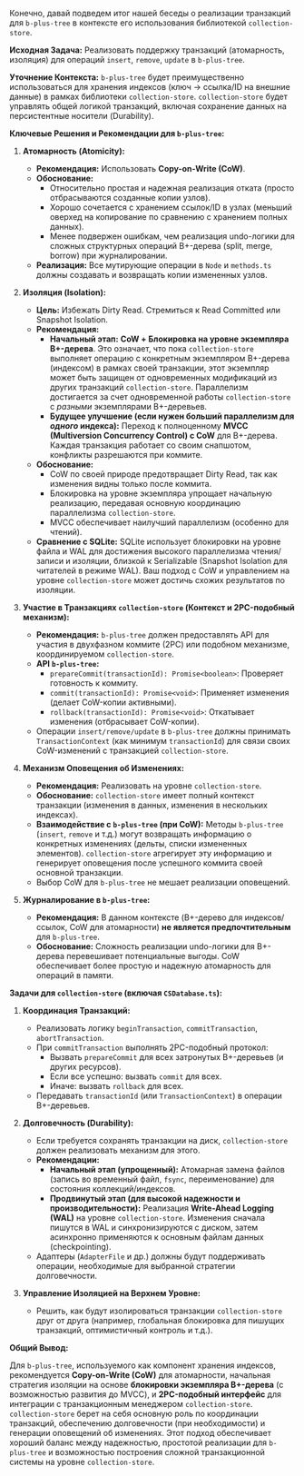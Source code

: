 Конечно, давай подведем итог нашей беседы о реализации транзакций для `b-plus-tree` в контексте его использования библиотекой `collection-store`.

**Исходная Задача:** Реализовать поддержку транзакций (атомарность, изоляция) для операций `insert`, `remove`, `update` в `b-plus-tree`.

**Уточнение Контекста:** `b-plus-tree` будет преимущественно использоваться для хранения индексов (ключ -> ссылка/ID на внешние данные) в рамках библиотеки `collection-store`. `collection-store` будет управлять общей логикой транзакций, включая сохранение данных на персистентные носители (Durability).

**Ключевые Решения и Рекомендации для `b-plus-tree`:**

1.  **Атомарность (Atomicity):**
    *   **Рекомендация:** Использовать **Copy-on-Write (CoW)**.
    *   **Обоснование:**
        *   Относительно простая и надежная реализация отката (просто отбрасываются созданные копии узлов).
        *   Хорошо сочетается с хранением ссылок/ID в узлах (меньший оверхед на копирование по сравнению с хранением полных данных).
        *   Менее подвержен ошибкам, чем реализация undo-логики для сложных структурных операций B+-дерева (split, merge, borrow) при журналировании.
    *   **Реализация:** Все мутирующие операции в `Node` и `methods.ts` должны создавать и возвращать копии измененных узлов.

2.  **Изоляция (Isolation):**
    *   **Цель:** Избежать Dirty Read. Стремиться к Read Committed или Snapshot Isolation.
    *   **Рекомендация:**
        *   **Начальный этап:** **CoW + Блокировка на уровне экземпляра B+-дерева**. Это означает, что пока `collection-store` выполняет операцию с конкретным экземпляром B+-дерева (индексом) в рамках своей транзакции, этот экземпляр может быть защищен от одновременных модификаций из других транзакций `collection-store`. Параллелизм достигается за счет одновременной работы `collection-store` с *разными* экземплярами B+-деревьев.
        *   **Будущее улучшение (если нужен больший параллелизм для *одного* индекса):** Переход к полноценному **MVCC (Multiversion Concurrency Control) с CoW** для B+-дерева. Каждая транзакция работает со своим снапшотом, конфликты разрешаются при коммите.
    *   **Обоснование:**
        *   CoW по своей природе предотвращает Dirty Read, так как изменения видны только после коммита.
        *   Блокировка на уровне экземпляра упрощает начальную реализацию, передавая основную координацию параллелизма `collection-store`.
        *   MVCC обеспечивает наилучший параллелизм (особенно для чтений).
    *   **Сравнение с SQLite:** SQLite использует блокировки на уровне файла и WAL для достижения высокого параллелизма чтения/записи и изоляции, близкой к Serializable (Snapshot Isolation для читателей в режиме WAL). Ваш подход с CoW и управлением на уровне `collection-store` может достичь схожих результатов по изоляции.

3.  **Участие в Транзакциях `collection-store` (Контекст и 2PC-подобный механизм):**
    *   **Рекомендация:** `b-plus-tree` должен предоставлять API для участия в двухфазном коммите (2PC) или подобном механизме, координируемом `collection-store`.
    *   **API `b-plus-tree`:**
        *   `prepareCommit(transactionId): Promise<boolean>`: Проверяет готовность к коммиту.
        *   `commit(transactionId): Promise<void>`: Применяет изменения (делает CoW-копии активными).
        *   `rollback(transactionId): Promise<void>`: Откатывает изменения (отбрасывает CoW-копии).
    *   Операции `insert/remove/update` в `b-plus-tree` должны принимать `TransactionContext` (как минимум `transactionId`) для связи своих CoW-изменений с транзакцией `collection-store`.

4.  **Механизм Оповещения об Изменениях:**
    *   **Рекомендация:** Реализовать на уровне `collection-store`.
    *   **Обоснование:** `collection-store` имеет полный контекст транзакции (изменения в данных, изменения в нескольких индексах).
    *   **Взаимодействие с `b-plus-tree` (при CoW):** Методы `b-plus-tree` (`insert`, `remove` и т.д.) могут возвращать информацию о конкретных изменениях (дельты, списки измененных элементов). `collection-store` агрегирует эту информацию и генерирует оповещения после успешного коммита своей основной транзакции.
    *   Выбор CoW для `b-plus-tree` не мешает реализации оповещений.

5.  **Журналирование в `b-plus-tree`:**
    *   **Рекомендация:** В данном контексте (B+-дерево для индексов/ссылок, CoW для атомарности) **не является предпочтительным** для `b-plus-tree`.
    *   **Обоснование:** Сложность реализации undo-логики для B+-дерева перевешивает потенциальные выгоды. CoW обеспечивает более простую и надежную атомарность для операций в памяти.

**Задачи для `collection-store` (включая `CSDatabase.ts`):**

1.  **Координация Транзакций:**
    *   Реализовать логику `beginTransaction`, `commitTransaction`, `abortTransaction`.
    *   При `commitTransaction` выполнять 2PC-подобный протокол:
        *   Вызвать `prepareCommit` для всех затронутых B+-деревьев (и других ресурсов).
        *   Если все успешно: вызвать `commit` для всех.
        *   Иначе: вызвать `rollback` для всех.
    *   Передавать `transactionId` (или `TransactionContext`) в операции B+-деревьев.

2.  **Долговечность (Durability):**
    *   Если требуется сохранять транзакции на диск, `collection-store` должен реализовать механизм для этого.
    *   **Рекомендации:**
        *   **Начальный этап (упрощенный):** Атомарная замена файлов (запись во временный файл, `fsync`, переименование) для состояния коллекций/индексов.
        *   **Продвинутый этап (для высокой надежности и производительности):** Реализация **Write-Ahead Logging (WAL)** на уровне `collection-store`. Изменения сначала пишутся в WAL и синхронизируются с диском, затем асинхронно применяются к основным файлам данных (checkpointing).
    *   Адаптеры (`AdapterFile` и др.) должны будут поддерживать операции, необходимые для выбранной стратегии долговечности.

3.  **Управление Изоляцией на Верхнем Уровне:**
    *   Решить, как будут изолироваться транзакции `collection-store` друг от друга (например, глобальная блокировка для пишущих транзакций, оптимистичный контроль и т.д.).

**Общий Вывод:**

Для `b-plus-tree`, используемого как компонент хранения индексов, рекомендуется **Copy-on-Write (CoW)** для атомарности, начальная стратегия изоляции на основе **блокировки экземпляра B+-дерева** (с возможностью развития до MVCC), и **2PC-подобный интерфейс** для интеграции с транзакционным менеджером `collection-store`. `collection-store` берет на себя основную роль по координации транзакций, обеспечению долговечности (при необходимости) и генерации оповещений об изменениях. Этот подход обеспечивает хороший баланс между надежностью, простотой реализации для `b-plus-tree` и возможностью построения сложной транзакционной системы на уровне `collection-store`.